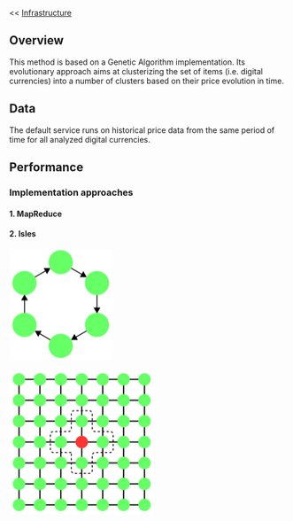 << [Infrastructure](../../infrastructure/docs/index.md)


## Overview

This method is based on a Genetic Algorithm implementation. Its evolutionary approach aims at
clusterizing the set of items (i.e. digital currencies) into a number of clusters based on their price evolution in time.

## Data

The default service runs on historical price data from the same period of time for all analyzed digital currencies.

## Performance

### Implementation approaches

#### 1. MapReduce

#### 2. Isles

![isles](images/isles-orientedGraph.png)

![isles](images/isles-cellularTopology.png)
